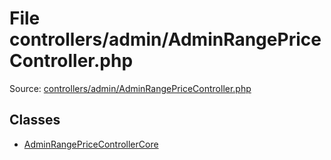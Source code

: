 File controllers/admin/AdminRangePriceController.php
=========

Source: [controllers/admin/AdminRangePriceController.php](https://github.com/PrestaShop/PrestaShop/blob/1.5.4.1/controllers/admin/AdminRangePriceController.php)


Classes
-------

* [AdminRangePriceControllerCore](class.AdminRangePriceControllerCore.md)

